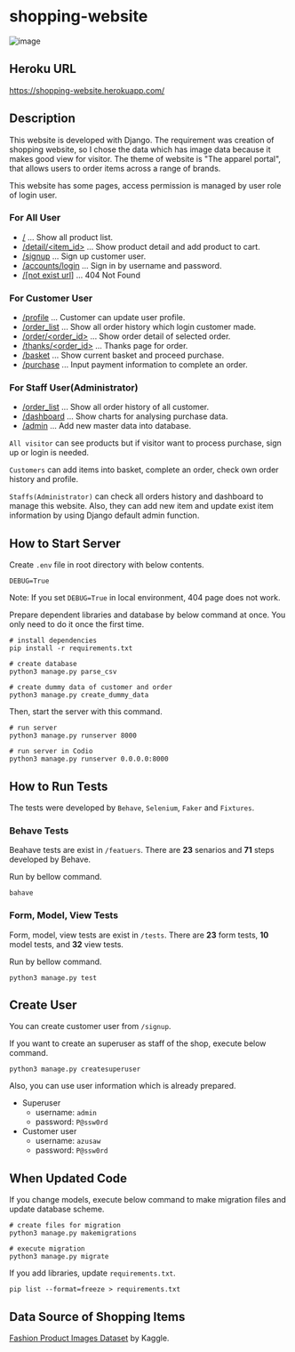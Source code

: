 # shopping-website

![image](https://user-images.githubusercontent.com/72424558/234277803-281be9e5-a24a-419c-8773-8b1c659f8eee.png)

## Heroku URL

https://shopping-website.herokuapp.com/

## Description

This website is developed with Django.
The requirement was creation of shopping website, so I chose the data which has image data because it makes good view
for visitor. The theme of website is "The apparel portal", that allows users to order items across a range of brands.

This website has some pages, access permission is managed by user role of login user.

### For All User

* [/](https://shopping-website.herokuapp.com/) ... Show all product list.
* [/detail/<item_id>](https://shopping-website.herokuapp.com/detail/43993) ... Show product detail and add product to
  cart.
* [/signup](https://shopping-website.herokuapp.com/signup) ... Sign up customer user.
* [/accounts/login](https://shopping-website.herokuapp.com/accounts/login) ... Sign in by username and password.
* [/[not exist url]](https://shopping-website.herokuapp.com/accounts/hoge) ... 404 Not Found

### For Customer User

* [/profile](https://shopping-website.herokuapp.com/profile) ... Customer can update user profile.
* [/order_list](https://shopping-website.herokuapp.com/order_list) ... Show all order history which login customer made.
* [/order/<order_id>](https://shopping-website.herokuapp.com/order/835) ... Show order detail of selected order.
* [/thanks/<order_id>](https://shopping-website.herokuapp.com/thanks/835) ... Thanks page for order.
* [/basket](https://shopping-website.herokuapp.com/basket) ... Show current basket and proceed purchase.
* [/purchase](https://shopping-website.herokuapp.com/purchase) ... Input payment information to complete an order.

### For Staff User(Administrator)

* [/order_list](https://shopping-website.herokuapp.com/order_list) ... Show all order history of all customer.
* [/dashboard](https://shopping-website.herokuapp.com/dashboard) ... Show charts for analysing purchase data.
* [/admin](https://shopping-website.herokuapp.com/admin) ... Add new master data into database.

`All visitor` can see products but if visitor want to process purchase, sign up or login is needed.

`Customers` can add items into basket, complete an order, check own order history and profile.

`Staffs(Administrator)` can check all orders history and dashboard to manage this website.
Also, they can add new item and update exist item information by using Django default admin function.

## How to Start Server

Create `.env` file in root directory with below contents.

```.env
DEBUG=True
```

Note: If you set `DEBUG=True` in local environment, 404 page does not work.

Prepare dependent libraries and database by below command at once.
You only need to do it once the first time.

```commandline
# install dependencies
pip install -r requirements.txt

# create database
python3 manage.py parse_csv

# create dummy data of customer and order
python3 manage.py create_dummy_data
```

Then, start the server with this command.

```commandline
# run server
python3 manage.py runserver 8000

# run server in Codio
python3 manage.py runserver 0.0.0.0:8000
```

## How to Run Tests

The tests were developed by `Behave`, `Selenium`, `Faker` and `Fixtures`.

### Behave Tests

Beahave tests are exist in `/featuers`.
There are <strong>23</strong> senarios and <strong>71</strong> steps developed by Behave.

Run by bellow command.

```commandline
bahave
```

### Form, Model, View Tests

Form, model, view tests are exist in `/tests`.
There are <strong>23</strong> form tests, <strong>10</strong> model tests, and <strong>32</strong> view tests.

Run by bellow command.

```commandline
python3 manage.py test
```

## Create User

You can create customer user from `/signup`.

If you want to create an superuser as staff of the shop, execute below command.

```commandline
python3 manage.py createsuperuser
```

Also, you can use user information which is already prepared.

* Superuser
    * username: `admin`
    * password: `P@ssw0rd`
* Customer user
    * username: `azusaw`
    * password: `P@ssw0rd`

## When Updated Code

If you change models, execute below command to make migration files and update database scheme.

```commandline
# create files for migration
python3 manage.py makemigrations

# execute migration
python3 manage.py migrate
```

If you add libraries, update `requirements.txt`.

```commandline
pip list --format=freeze > requirements.txt
```

## Data Source of Shopping Items

[Fashion Product Images Dataset](https://www.kaggle.com/datasets/paramaggarwal/fashion-product-images-dataset)
by Kaggle.
